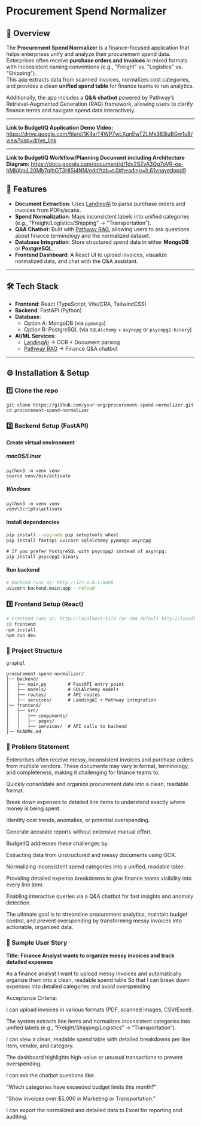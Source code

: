 # Procurement Spend Normalizer

## 📌 Overview
The **Procurement Spend Normalizer** is a finance-focused application that helps enterprises unify and analyze their procurement spend data.  
Enterprises often receive **purchase orders and invoices** in mixed formats with inconsistent naming conventions (e.g., "Freight" vs. "Logistics" vs. "Shipping").  
This app extracts data from scanned invoices, normalizes cost categories, and provides a clean **unified spend table** for finance teams to run analytics.  

Additionally, the app includes a **Q&A chatbot** powered by Pathway’s Retrieval-Augmented Generation (RAG) framework, allowing users to clarify finance terms and navigate spend data interactively.

---
**Link to BudgetIQ Application Demo Video:** https://drive.google.com/file/d/1K4arT4WP7wLXgnEwTZLMk363juBGw1uB/view?usp=drive_link

---

**Link to BudgetIQ Workflow/Planning Document including Architecture Diagram:** https://docs.google.com/document/d/1dv2SZvA3Qg7oVR-oe-hMbXquL20Mb7qIhOT3HISj4NM/edit?tab=t.0#heading=h.61vnayedopd9

## 🚀 Features
- **Document Extraction**: Uses [LandingAI](https://landing.ai/) to parse purchase orders and invoices from PDFs/scans.  
- **Spend Normalization**: Maps inconsistent labels into unified categories (e.g., "Freight/Logistics/Shipping" → "Transportation").  
- **Q&A Chatbot**: Built with [Pathway RAG](https://pathway.com/), allowing users to ask questions about finance terminology and the normalized dataset.  
- **Database Integration**: Store structured spend data in either **MongoDB** or **PostgreSQL**.  
- **Frontend Dashboard**: A React UI to upload invoices, visualize normalized data, and chat with the Q&A assistant.  

---

## 🛠 Tech Stack
- **Frontend**: React (TypeScript, Vite/CRA, TailwindCSS)  
- **Backend**: FastAPI (Python)  
- **Database**:  
  - Option A: MongoDB (via `pymongo`)  
  - Option B: PostgreSQL (via `SQLAlchemy` + `asyncpg` or `psycopg2-binary`)  
- **AI/ML Services**:  
  - [LandingAI](https://landing.ai/) → OCR + Document parsing  
  - [Pathway RAG](https://pathway.com/) → Finance Q&A chatbot  

---

## ⚙️ Installation & Setup

### 1️⃣ Clone the repo
```
git clone https://github.com/your-org/procurement-spend-normalizer.git
cd procurement-spend-normalizer
```
### 2️⃣ Backend Setup (FastAPI)
#### Create virtual environment
##### macOS/Linux 
```
python3 -m venv venv
source venv/bin/activate   
```
##### Windows
```
python3 -m venv venv
venv\Scripts\activate      
```
#### Install dependencies
```bash
pip install --upgrade pip setuptools wheel
pip install fastapi uvicorn sqlalchemy pymongo asyncpg
```
```
# If you prefer PostgreSQL with psycopg2 instead of asyncpg:
pip install psycopg2-binary
```

#### Run backend
```bash
# Backend runs at: http://127.0.0.1:8000
uvicorn backend.main:app --reload
```

### 3️⃣ Frontend Setup (React)
```bash
# Frontend runs at: http://localhost:5173 (or CRA default http://localhost:3000).
cd frontend
npm install
npm run dev
```

### 📂 Project Structure
```
graphql

procurement-spend-normalizer/
│── backend/
│   ├── main.py        # FastAPI entry point
│   ├── models/        # SQLAlchemy models
│   ├── routes/        # API routes
│   ├── services/      # LandingAI + Pathway integration
│── frontend/
│   ├── src/
│   │   ├── components/
│   │   ├── pages/
│   │   ├── services/  # API calls to backend
│── README.md
```

### 📝 Problem Statement

Enterprises often receive messy, inconsistent invoices and purchase orders from multiple vendors. These documents may vary in format, terminology, and completeness, making it challenging for finance teams to:

Quickly consolidate and organize procurement data into a clean, readable format.

Break down expenses to detailed line items to understand exactly where money is being spent.

Identify cost trends, anomalies, or potential overspending.

Generate accurate reports without extensive manual effort.

BudgetIQ addresses these challenges by:

Extracting data from unstructured and messy documents using OCR.

Normalizing inconsistent spend categories into a unified, readable table.

Providing detailed expense breakdowns to give finance teams visibility into every line item.

Enabling interactive queries via a Q&A chatbot for fast insights and anomaly detection.

The ultimate goal is to streamline procurement analytics, maintain budget control, and prevent overspending by transforming messy invoices into actionable, organized data.

### 👤 Sample User Story

**Title: Finance Analyst wants to organize messy invoices and track detailed expenses** 

As a finance analyst
I want to upload messy invoices and automatically organize them into a clean, readable spend table
So that I can break down expenses into detailed categories and avoid overspending

Acceptance Criteria:

I can upload invoices in various formats (PDF, scanned images, CSV/Excel).

The system extracts line items and normalizes inconsistent categories into unified labels (e.g., “Freight/Shipping/Logistics” → “Transportation”).

I can view a clean, readable spend table with detailed breakdowns per line item, vendor, and category.

The dashboard highlights high-value or unusual transactions to prevent overspending.

I can ask the chatbot questions like:

“Which categories have exceeded budget limits this month?”

“Show invoices over $5,000 in Marketing or Transportation.”

I can export the normalized and detailed data to Excel for reporting and auditing.
